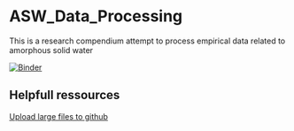# ASW_Data_Processing
This is a research compendium attempt to process empirical data related to amorphous solid water

[![Binder](https://mybinder.org/badge_logo.svg)](https://mybinder.org/v2/gh/Deugz/ASW_Data_Processing/HEAD?labpath=Data_Analysis_Binder.ipynb)

## Helpfull ressources

<a href="https://medium.com/linkit-intecs/how-to-upload-large-files-to-github-repository-2b1e03723d2">Upload large files to github</a>


